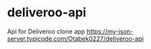 # deliveroo-api
Api for Deliveroo clone app
https://my-json-server.typicode.com/Otabek0227/deliveroo-api
